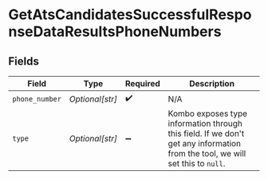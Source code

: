 # GetAtsCandidatesSuccessfulResponseDataResultsPhoneNumbers


## Fields

| Field                                                                                                                         | Type                                                                                                                          | Required                                                                                                                      | Description                                                                                                                   |
| ----------------------------------------------------------------------------------------------------------------------------- | ----------------------------------------------------------------------------------------------------------------------------- | ----------------------------------------------------------------------------------------------------------------------------- | ----------------------------------------------------------------------------------------------------------------------------- |
| `phone_number`                                                                                                                | *Optional[str]*                                                                                                               | :heavy_check_mark:                                                                                                            | N/A                                                                                                                           |
| `type`                                                                                                                        | *Optional[str]*                                                                                                               | :heavy_minus_sign:                                                                                                            | Kombo exposes type information through this field. If we don't get any information from the tool, we will set this to `null`. |